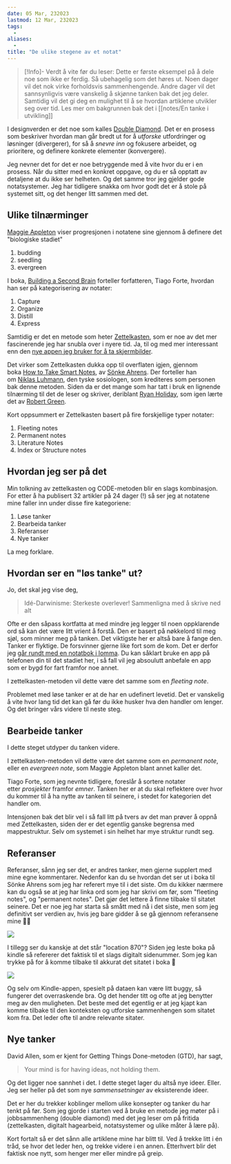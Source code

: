 ```yaml
---
date: 05 Mar, 232023
lastmod: 12 Mar, 232023
tags:
  - 
aliases:
  - 
title: "De ulike stegene av et notat"
---
```


> [!Info]- Verdt å vite før du leser:
Dette er første eksempel på å dele noe som ikke er ferdig. Så ubehagelig som det høres ut. 
Noen dager vil det nok virke forholdsvis sammenhengende. Andre dager vil det sannsynligvis være vanskelig å skjønne tanken bak det jeg deler. Samtidig vil det gi deg en mulighet til å se hvordan artiklene utvikler seg over tid. Les mer om bakgrunnen bak det i [[notes/En tanke i utvikling]]

I designverden er det noe som kalles [Double Diamond](https://www.designcouncil.org.uk/our-work/news-opinion/double-diamond-15-years/?ref=simen-skriver). Det er en prosess som beskriver hvordan man går bredt ut for å _utforske_ utfordringer og løsninger (divergerer), for så å _snevre inn_ og fokusere arbeidet, og prioritere, og definere konkrete elementer (konvergere).

Jeg nevner det for det er noe betryggende med å vite hvor du er i en prosess. Når du sitter med en konkret oppgave, og du er så opptatt av detaljene at du ikke ser helheten. Og det samme tror jeg gjelder gode notatsystemer. Jeg har tidligere snakka om hvor godt det er å stole på systemet sitt, og det henger litt sammen med det.

## Ulike tilnærminger

[Maggie Appleton](https://maggieappleton.com/?ref=simen-skriver) viser progresjonen i notatene sine gjennom å definere det "biologiske stadiet"

1.  budding
2.  seedling
3.  evergreen

I boka, [Building a Second Brain](https://www.buildingasecondbrain.com/?ref=simen-skriver) forteller forfatteren, Tiago Forte, hvordan han ser på kategorisering av notater:

1.  Capture
2.  Organize
3.  Distill
4.  Express

Samtidig er det en metode som heter [Zettelkasten]([notes/En%20introduksjon%20til%20Zettelkasten), som er noe av det mer fascinerende jeg har snubla over i nyere tid. Ja, til og med mer interessant enn den [nye appen jeg bruker for å ta skjermbilder](notes/Den%20ene%20funksjonen%20som%20utgjør%20hele%20forskjellen.md). 

Det virker som Zettelkasten dukka opp til overflaten igjen, gjennom boka [How to Take Smart Notes](https://www.amazon.com/How-Take-Smart-Notes-Nonfiction/dp/1542866502?ref=simen-skriver), av [Sönke Ahrens](https://www.soenkeahrens.de/en/home?ref=simen-skriver). Der forteller han om [Niklas Luhmann](https://en.wikipedia.org/wiki/Niklas_Luhmann?ref=simen-skriver), den tyske sosiologen, som krediteres som personen bak denne metoden. Siden da er det mange som har tatt i bruk en lignende tilnærming til det de leser og skriver, deriblant [Ryan Holiday](https://ryanholiday.net/?ref=simen-skriver), som igen lærte det av [Robert Green](https://powerseductionandwar.com/?ref=simen-skriver).

Kort oppsummert er Zettelkasten basert på fire forskjellige typer notater:

1.  Fleeting notes
2.  Permanent notes
3.  Literature Notes
4.  Index or Structure notes

## Hvordan jeg ser på det

Min tolkning av zettelkasten og CODE-metoden blir en slags kombinasjon. For etter å ha publisert 32 artikler på 24 dager (!) så ser jeg at notatene mine faller inn under disse fire kategoriene:

1.  Løse tanker
2.  Bearbeida tanker
3.  Referanser
4.  Nye tanker

La meg forklare.

## Hvordan ser en "løs tanke" ut?

Jo, det skal jeg vise deg,

> Idé-Darwinisme: Sterkeste overlever! Sammenligna med å skrive ned alt

Ofte er den såpass kortfatta at med mindre jeg legger til noen oppklarende ord så kan det være litt vrient å forstå. Den er basert på nøkkelord til meg sjøl, som minner meg på tanken. Det viktigste her er altså bare å fange den. Tanker er flyktige. De forsvinner gjerne like fort som de kom. Det er derfor jeg [går rundt med en notatbok i lomma](notes/Hvorfor%20jeg%20går%20rundt%20med%20en%20notatbok%20i%20lomma.md). Du kan såklart bruke en app på telefonen din til det stadiet her, i så fall vil jeg absoulutt anbefale en app som er bygd for fart framfor noe annet.

I zettelkasten-metoden vil dette være det samme som en _fleeting note_.

Problemet med løse tanker er at de har en udefinert levetid. Det er vanskelig å vite hvor lang tid det kan gå før du ikke husker hva den handler om lenger. Og det bringer vårs videre til neste steg.

## Bearbeide tanker

I dette steget utdyper du tanken videre.

I zettelkasten-metoden vil dette være det samme som en _permanent note_, eller en _evergreen note_, som Maggie Appleton blant annet kaller det.

Tiago Forte, som jeg nevnte tidligere, foreslår å sortere notater etter _prosjekter_ framfor _emner_. Tanken her er at du skal reflektere over hvor du kommer til å ha nytte av tanken til seinere, i stedet for kategorien det handler om.

Intensjonen bak det blir vel i så fall litt på tvers av det man prøver å oppnå med Zettelkasten, siden der er det egentlig ganske begrensa med mappestruktur. Selv om systemet i sin helhet har mye struktur rundt seg.

## Referanser

Referanser, sånn jeg ser det, er andres tanker, men gjerne supplert med mine egne kommentarer. Nedenfor kan du se hvordan det ser ut i boka til Sönke Ahrens som jeg har referert mye til i det siste. Om du kikker nærmere kan du også se at jeg har linka ord som jeg har skrivi om før, som "fleeting notes", og "permanent notes". Det gjør det lettere å finne tilbake til sitatet seinere. Det er noe jeg har starta så smått med nå i det siste, men som jeg definitivt ser verdien av, hvis jeg bare gidder å se gå gjennom referansene mine 🤦‍♂️

![](https://www.simenskriver.no/content/images/2022/12/Simens-skjermbilder-22-12-2022--kl-09.14.30@2x.png)

I tillegg ser du kanskje at det står "location 870"? Siden jeg leste boka på kindle så refererer det faktisk til et slags digitalt sidenummer. Som jeg kan trykke på for å komme tilbake til akkurat det sitatet i boka 🤯

![](https://www.simenskriver.no/content/images/2022/12/Simens-skjermbilder-22-12-2022--kl-09.26.09.gif)

Og selv om Kindle-appen, spesielt på dataen kan være litt buggy, så fungerer det overraskende bra. Og det hender titt og ofte at jeg benytter meg av den muligheten. Det beste med det egentlig er at jeg kjapt kan komme tilbake til den konteksten og utforske sammenhengen som sitatet kom fra. Det leder ofte til andre relevante sitater.

## Nye tanker

David Allen, som er kjent for Getting Things Done-metoden (GTD), har sagt,

> Your mind is for having ideas, not holding them.

Og det ligger noe sannhet i det. I dette steget lager du altså nye ideer. Eller. Jeg ser heller på det som nye _sammensetninger_ av eksisterende ideer.

Det er her du trekker koblinger mellom ulike konsepter og tanker du har tenkt på før. Som jeg gjorde i starten ved å bruke en metode jeg møter på i jobbsammenheng (double diamond) med det jeg leser om på fritida (zettelkasten, digitalt hagearbeid, notatsystemer og ulike måter å lære på).

Kort fortalt så er det sånn alle artiklene mine har blitt til. Ved å trekke litt i én tråd, se hvor det leder hen, og trekke videre i en annen. Etterhvert blir det faktisk noe nytt, som henger mer eller mindre på greip.